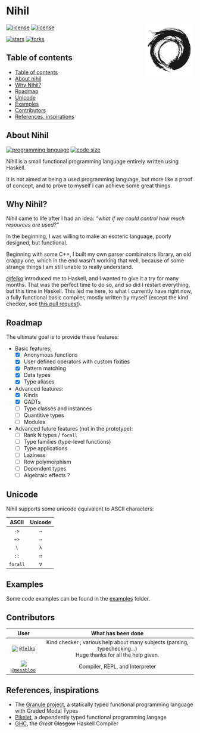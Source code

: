 # Nihil

<img src="./assets/icon.png" alt="Nihil icon" align=right width=128px />

[![license](https://img.shields.io/cran/l/nihil?style=for-the-badge)](./COPYING.md)    [![license](https://img.shields.io/github/license/garameki/BSD3?style=for-the-badge)](./COPYING.md)

[![stars](https://img.shields.io/github/stars/mesabloo/nihil?color=%23fdaa33&style=for-the-badge)](https://github.com/mesabloo/nihil/stargazers)    [![forks](https://img.shields.io/github/forks/mesabloo/nihil?color=%23654321&label=Forks&style=for-the-badge)](https://github.com/mesabloo/nihil/network/members)

## <a name='Tableofcontents'></a>Table of contents

<!-- Automatically generated table of contents -->
*  [Table of contents](#Tableofcontents)
*  [About nihil](#Aboutnihil)
*  [Why Nihil?](#Whynihil)
*  [Roadmap](#Roadmap)
*  [Unicode](#Unicode)
*  [Examples](#Examples)
*  [Contributors](#Contributors)
*  [References, inspirations](#Referencesinspirations)

## <a name='Aboutnihil'></a>About Nihil

[![programming language](https://img.shields.io/github/languages/top/mesabloo/nihil?color=%20%235e5086&style=for-the-badge)](https://github.com/Mesabloo/nihil/search?l=haskell)    [![code size](https://img.shields.io/github/languages/code-size/mesabloo/nihil?color=%23123456&style=for-the-badge)]()

Nihil is a small functional programming language entirely written using Haskell.

It is not aimed at being a used programming language, but more like a proof of concept, and to prove to myself I can achieve some great things.

## <a name='Whynihil'></a>Why Nihil?

Nihil came to life after I had an idea: *“what if we could control how much resources are used?”*

In the beginning, I was willing to make an esoteric language, poorly designed, but functional.

Beginning with some C++, I built my own parser combinators library, an old crappy one, which in the end wasn't working that well, because of some strange things I am still unable to really understand.

[@felko](https://github.com/felko) introduced me to Haskell, and I wanted to give it a try for many months. That was the perfect time to do so, and so did I restart everything, but this time in Haskell. This led me here, to what I currently have right now, a fully functional basic compiler, mostly written by myself (except the kind checker, see [this pull request](https://github.com/Mesabloo/nihil/pull/1)).

## <a name='Roadmap'></a>Roadmap

The ultimate goal is to provide these features:
- Basic features:
  - [x] Anonymous functions
  - [x] User defined operators with custom fixities
  - [x] Pattern matching
  - [x] Data types
  - [x] Type aliases
- Advanced features:
  - [x] Kinds
  - [x] GADTs
  - [ ] Type classes and instances
  - [ ] Quantitive types
  - [ ] Modules
- Advanced future features (not in the prototype):
  - [ ] Rank N types / `forall`
  - [ ] Type families (type-level functions)
  - [ ] Type applications
  - [ ] Laziness
  - [ ] Row polymorphism
  - [ ] Dependent types
  - [ ] Algebraic effects ?

## <a name='Unicode'></a>Unicode

Nihil supports some unicode equivalent to ASCII characters:

| ASCII | Unicode |
|:-----:|:-------:|
| `->`  |   `→`   |
| `=>`  |   `⇒`   |
| `\`   |   `λ`   |
| `::`  |   `∷`   |
|`forall`|  `∀`   |

## <a name='Examples'></a>Examples

Some code examples can be found in the [examples](./examples) folder.

## <a name='Contributors'></a>Contributors

| User                               | What has been done                      |
|:------------------------------------------------:|:---------------------------------:|
| <img src="https://avatars.githubusercontent.com/felko" height=30px align=center> [`@felko`](https://github.com/felko) | Kind checker ; various help about many subjects (parsing, typechecking...)<br>Huge thanks for all the help given. |
| <img src="https://avatars.githubusercontent.com/mesabloo" height=30px align=center> [`@mesabloo`](https://github.com/mesabloo) | Compiler, REPL, and Interpreter |

## <a name='Referencesinspirations'></a>References, inspirations

* The [Granule project](https://github.com/granule-project/granule), a statically typed functional programming language with Graded Modal Types
* [Pikelet](https://github.com/pikelet-lang/pikelet), a dependently typed functional programming langage
* [GHC](https://github.com/ghc/ghc), the *Great* ~~Glasgow~~ Haskell Compiler